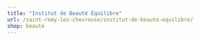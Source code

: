 ```yaml
---
title: "Institut de Beauté Équilibre"
url: /saint-remy-les-chevreuse/institut-de-beaute-equilibre/
shop: beauté
---
```

